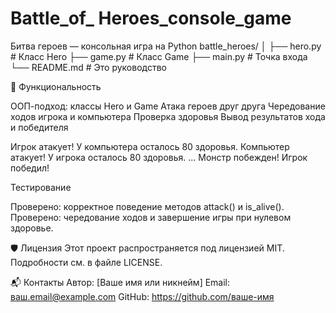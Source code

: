 # Battle_of_ Heroes_console_game
Битва героев — консольная игра на Python
battle_heroes/
│
├── hero.py       # Класс Hero
├── game.py       # Класс Game
├── main.py       # Точка входа
└── README.md     # Это руководство


📌 Функциональность

ООП-подход: классы Hero и Game
Атака героев друг друга
Чередование ходов игрока и компьютера
Проверка здоровья
Вывод результатов хода и победителя

Игрок атакует!
У компьютера осталось 80 здоровья.
Компьютер атакует!
У игрока осталось 80 здоровья.
...
Монстр побежден! Игрок победил!


Тестирование

Проверено: корректное поведение методов attack() и is_alive().
Проверено: чередование ходов и завершение игры при нулевом здоровье.

🛡️ Лицензия
Этот проект распространяется под лицензией MIT. Подробности см. в файле LICENSE.

📬 Контакты
Автор: [Ваше имя или никнейм]
Email: ваш.email@example.com
GitHub: https://github.com/ваше-имя
